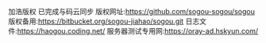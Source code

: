 加浩版权
已完成与码云同步
版权网址:https://github.com/sogou-sogou/sogou
版权备用:https://bitbucket.org/sogou-jiahao/sogou.git
日志文件:https://haogou.coding.net/
服务器测试专用网:https://oray-ad.hskyun.com/
